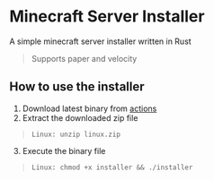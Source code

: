 # Minecraft Server Installer
A simple minecraft server installer written in Rust
> Supports paper and velocity

## How to use the installer
1. Download latest binary from [actions](https://github.com/HttpRafa/minecraft-server-installer/actions)
2. Extract the downloaded zip file
> ```Linux: unzip linux.zip```
3. Execute the binary file
> ```Linux: chmod +x installer && ./installer```